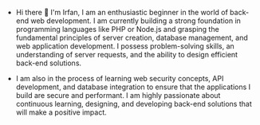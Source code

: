 - Hi there 👋 I'm Irfan, I am an enthusiastic beginner in the world of back-end web development. I am currently building a strong foundation in programming languages like PHP or Node.js and grasping the fundamental principles of server creation, database management, and web application development. I possess problem-solving skills, an understanding of server requests, and the ability to design efficient back-end solutions.

- I am also in the process of learning web security concepts, API development, and database integration to ensure that the applications I build are secure and performant. I am highly passionate about continuous learning, designing, and developing back-end solutions that will make a positive impact.
